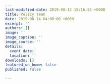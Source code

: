 ```yaml
---
last-modified-date: 2019-08-14 15:16:55 +0000
title: Policy Team
date: 2019-08-14 04:00:00 +0000
excerpt: ''
authors: []
image: ''
image_caption: ''
image_source: ''
details:
  event_date: 
  location: ''
downloads: []
featured_on_home: false
published: false

---
```


